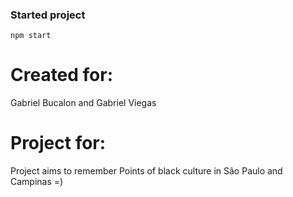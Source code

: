 ### Started project

`npm start`

# Created for:

Gabriel Bucalon and Gabriel Viegas

# Project for:

Project aims to remember Points of black culture in São Paulo and Campinas =)
